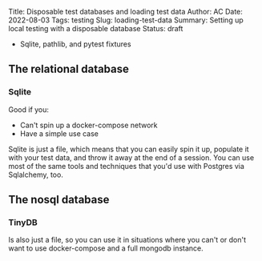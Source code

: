 Title: Disposable test databases and loading test data
Author: AC
Date: 2022-08-03
Tags: testing
Slug: loading-test-data
Summary: Setting up local testing with a disposable database
Status: draft

- Sqlite, pathlib, and pytest fixtures

## The relational database

### Sqlite
Good if you:
- Can't spin up a docker-compose network
- Have a simple use case

Sqlite is just a file, which means that you can easily spin it up, populate it with your test data, and throw it away at the end of a session. You can use most of the same tools and techniques that you'd use with Postgres via Sqlalchemy, too.

## The nosql database

### TinyDB
Is also just a file, so you can use it in situations where you can't or don't want to use docker-compose and a full mongodb instance.
